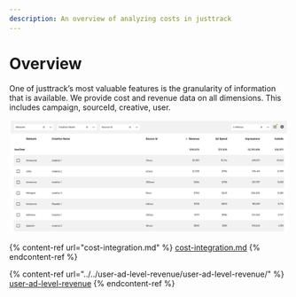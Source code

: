 ```yaml
---
description: An overview of analyzing costs in justtrack
---
```


# Overview

One of justtrack’s most valuable features is the granularity of information that is available. We provide cost and revenue data on all dimensions. This includes campaign, sourceId, creative, user.

![Example with revenue and spend on sourceId dimension. Dimensions are customizable.](../../.gitbook/assets/spend-revenue.png)

{% content-ref url="cost-integration.md" %}
[cost-integration.md](cost-integration.md)
{% endcontent-ref %}

{% content-ref url="../../user-ad-level-revenue/user-ad-level-revenue/" %}
[user-ad-level-revenue](../../user-ad-level-revenue/user-ad-level-revenue/)
{% endcontent-ref %}
